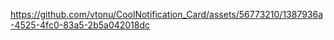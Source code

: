 https://github.com/vtonu/CoolNotification_Card/assets/56773210/1387936a-4525-4fc0-83a5-2b5a042018dc
